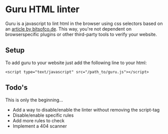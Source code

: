 # Guru HTML linter

Guru is a javascript to lint html in the browser using css selectors based on an [article by bitsofco.de](https://bitsofco.de/linting-html-using-css/). This way, you're not dependent on browserspecific plugins or other third-party tools to verify your website.

## Setup

To add guru to your website just add the following line to your html:

    <script type="text/javascript" src="/path_to/guru.js"></script>

## Todo's

This is only the beginning...

- Add a way to disable/enable the linter without removing the script-tag
- Disable/enable specific rules
- Add more rules to check
- Implement a 404 scanner
